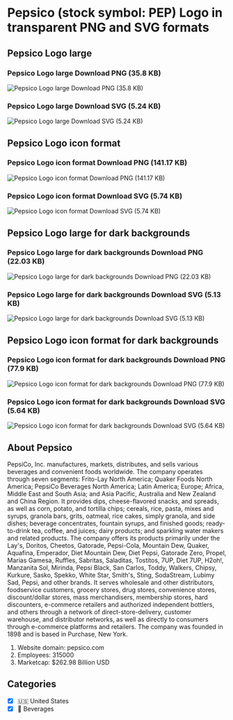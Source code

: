 # Pepsico (stock symbol: PEP) Logo in transparent PNG and SVG formats

## Pepsico Logo large

### Pepsico Logo large Download PNG (35.8 KB)

![Pepsico Logo large Download PNG (35.8 KB)](/img/orig/PEP_BIG-f38ffafd.png)

### Pepsico Logo large Download SVG (5.24 KB)

![Pepsico Logo large Download SVG (5.24 KB)](/img/orig/PEP_BIG-09607a9e.svg)

## Pepsico Logo icon format

### Pepsico Logo icon format Download PNG (141.17 KB)

![Pepsico Logo icon format Download PNG (141.17 KB)](/img/orig/PEP-a33c9cf1.png)

### Pepsico Logo icon format Download SVG (5.74 KB)

![Pepsico Logo icon format Download SVG (5.74 KB)](/img/orig/PEP-cff7f73f.svg)

## Pepsico Logo large for dark backgrounds

### Pepsico Logo large for dark backgrounds Download PNG (22.03 KB)

![Pepsico Logo large for dark backgrounds Download PNG (22.03 KB)](/img/orig/PEP_BIG.D-e578342f.png)

### Pepsico Logo large for dark backgrounds Download SVG (5.13 KB)

![Pepsico Logo large for dark backgrounds Download SVG (5.13 KB)](/img/orig/PEP_BIG.D-2774236c.svg)

## Pepsico Logo icon format for dark backgrounds

### Pepsico Logo icon format for dark backgrounds Download PNG (77.9 KB)

![Pepsico Logo icon format for dark backgrounds Download PNG (77.9 KB)](/img/orig/PEP.D-c7225a0b.png)

### Pepsico Logo icon format for dark backgrounds Download SVG (5.64 KB)

![Pepsico Logo icon format for dark backgrounds Download SVG (5.64 KB)](/img/orig/PEP.D-71a25367.svg)

## About Pepsico

PepsiCo, Inc. manufactures, markets, distributes, and sells various beverages and convenient foods worldwide. The company operates through seven segments: Frito-Lay North America; Quaker Foods North America; PepsiCo Beverages North America; Latin America; Europe; Africa, Middle East and South Asia; and Asia Pacific, Australia and New Zealand and China Region. It provides dips, cheese-flavored snacks, and spreads, as well as corn, potato, and tortilla chips; cereals, rice, pasta, mixes and syrups, granola bars, grits, oatmeal, rice cakes, simply granola, and side dishes; beverage concentrates, fountain syrups, and finished goods; ready-to-drink tea, coffee, and juices; dairy products; and sparkling water makers and related products. The company offers its products primarily under the Lay's, Doritos, Cheetos, Gatorade, Pepsi-Cola, Mountain Dew, Quaker, Aquafina, Emperador, Diet Mountain Dew, Diet Pepsi, Gatorade Zero, Propel, Marias Gamesa, Ruffles, Sabritas, Saladitas, Tostitos, 7UP, Diet 7UP, H2oh!, Manzanita Sol, Mirinda, Pepsi Black, San Carlos, Toddy, Walkers, Chipsy, Kurkure, Sasko, Spekko, White Star, Smith's, Sting, SodaStream, Lubimy Sad, Pepsi, and other brands. It serves wholesale and other distributors, foodservice customers, grocery stores, drug stores, convenience stores, discount/dollar stores, mass merchandisers, membership stores, hard discounters, e-commerce retailers and authorized independent bottlers, and others through a network of direct-store-delivery, customer warehouse, and distributor networks, as well as directly to consumers through e-commerce platforms and retailers. The company was founded in 1898 and is based in Purchase, New York.

1. Website domain: pepsico.com
2. Employees: 315000
3. Marketcap: $262.98 Billion USD


## Categories
- [x] 🇺🇸 United States
- [x] 🥤 Beverages
